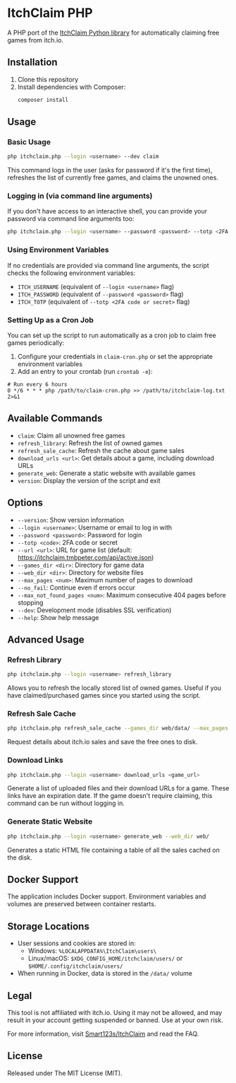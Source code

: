 # ItchClaim PHP

A PHP port of the [ItchClaim Python library](https://github.com/Smart123s/ItchClaim) for automatically claiming free games from itch.io.

## Installation

1. Clone this repository
2. Install dependencies with Composer:
   ```bash
   composer install
   ```

## Usage

### Basic Usage

```bash
php itchclaim.php --login <username> --dev claim
```

This command logs in the user (asks for password if it's the first time), refreshes the list of currently free games, and claims the unowned ones.

### Logging in (via command line arguments)

If you don't have access to an interactive shell, you can provide your password via command line arguments too:

```bash
php itchclaim.php --login <username> --password <password> --totp <2FA code or secret> --dev claim
```

### Using Environment Variables

If no credentials are provided via command line arguments, the script checks the following environment variables:
- `ITCH_USERNAME` (equivalent of `--login <username>` flag)
- `ITCH_PASSWORD` (equivalent of `--password <password>` flag)
- `ITCH_TOTP` (equivalent of `--totp <2FA code or secret>` flag)

### Setting Up as a Cron Job

You can set up the script to run automatically as a cron job to claim free games periodically:

1. Configure your credentials in `claim-cron.php` or set the appropriate environment variables
2. Add an entry to your crontab (run `crontab -e`):

```
# Run every 6 hours
0 */6 * * * php /path/to/claim-cron.php >> /path/to/itchclaim-log.txt 2>&1
```

## Available Commands

- `claim`: Claim all unowned free games
- `refresh_library`: Refresh the list of owned games
- `refresh_sale_cache`: Refresh the cache about game sales
- `download_urls <url>`: Get details about a game, including download URLs
- `generate_web`: Generate a static website with available games
- `version`: Display the version of the script and exit

## Options

- `--version`: Show version information
- `--login <username>`: Username or email to log in with
- `--password <password>`: Password for login
- `--totp <code>`: 2FA code or secret
- `--url <url>`: URL for game list (default: https://itchclaim.tmbpeter.com/api/active.json)
- `--games_dir <dir>`: Directory for game data
- `--web_dir <dir>`: Directory for website files
- `--max_pages <num>`: Maximum number of pages to download
- `--no_fail`: Continue even if errors occur
- `--max_not_found_pages <num>`: Maximum consecutive 404 pages before stopping
- `--dev`: Development mode (disables SSL verification)
- `--help`: Show help message

## Advanced Usage

### Refresh Library

```bash
php itchclaim.php --login <username> refresh_library
```

Allows you to refresh the locally stored list of owned games. Useful if you have claimed/purchased games since you started using the script.

### Refresh Sale Cache

```bash
php itchclaim.php refresh_sale_cache --games_dir web/data/ --max_pages -1
```

Request details about itch.io sales and save the free ones to disk.

### Download Links

```bash
php itchclaim.php --login <username> download_urls <game_url>
```

Generate a list of uploaded files and their download URLs for a game. These links have an expiration date. If the game doesn't require claiming, this command can be run without logging in.

### Generate Static Website

```bash
php itchclaim.php --login <username> generate_web --web_dir web/
```

Generates a static HTML file containing a table of all the sales cached on the disk.

## Docker Support

The application includes Docker support. Environment variables and volumes are preserved between container restarts.

## Storage Locations

- User sessions and cookies are stored in:
  - Windows: `%LOCALAPPDATA%\ItchClaim\users\`
  - Linux/macOS: `$XDG_CONFIG_HOME/itchclaim/users/` or `$HOME/.config/itchclaim/users/`
- When running in Docker, data is stored in the `/data/` volume

## Legal

This tool is not affiliated with itch.io. Using it may not be allowed, and may result in your account getting suspended or banned. Use at your own risk. 

For more information, visit [Smart123s/ItchClaim](https://github.com/Smart123s/ItchClaim) and read the FAQ.

## License

Released under The MIT License (MIT).